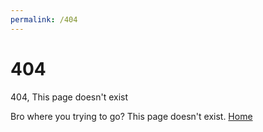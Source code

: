 ```yaml
---
permalink: /404
---
```


# 404
404, This page doesn't exist

Bro where you trying to go? This page doesn't exist.
[Home](https://lionninjaplays.github.io)
